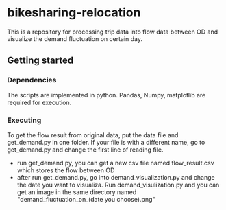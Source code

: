 # bikesharing-relocation
This is a repository for processing trip data into flow data between OD and visualize the demand fluctuation on certain day.
## Getting started

### Dependencies
The scripts are implemented in python. Pandas, Numpy, matplotlib are required for execution.

### Executing
To get the flow result from original data, put the data file and get_demand.py in one folder. If your file is with a different name, go to get_demand.py and change the first line of reading file. 

* run get_demand.py, you can get a new csv file named flow_result.csv which stores the flow between OD
* after run get_demand.py, go into demand_visualization.py and change the date you want to visualiza. Run demand_visulization.py and you can get an image in the same directory named "demand_fluctuation_on_(date you choose).png"

